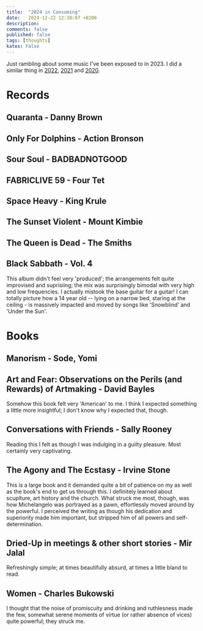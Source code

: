 ```yaml
---
title:  "2024 in Consuming"
date:   2024-12-22 12:38:07 +0200
description:
comments: false
published: false
tags: [thoughts]
katex: False
---
```


Just rambling about some music I've been exposed to in 2023. I did a similar thing in
[2022](https://kevinkle.in/posts/2022-12-22-2022_consuming/),
[2021](https://kevinkle.in/posts/2021-12-28-2021_consuming/) and
[2020](https://kevinkle.in/posts/2021-01-02-2020_consuming/).

# Records

## Quaranta - Danny Brown

## Only For Dolphins - Action Bronson

## Sour Soul - BADBADNOTGOOD

## FABRICLIVE 59 - Four Tet

## Space Heavy - King Krule

## The Sunset Violent - Mount Kimbie

## The Queen is Dead - The Smiths

## Black Sabbath - Vol. 4
This album didn't feel very 'produced'; the arrangements felt quite
improvised and suprisiing; the mix was surprisingly bimodal with very high and low
frequencies. I actually mistook the base guitar for a guitar!
I can totally picture how a 14 year old -- lying on a narrow bed,
staring at the ceiling - is massively impacted and moved by songs like
'Snowblind' and 'Under the Sun'.

# Books

## Manorism - Sode, Yomi

## Art and Fear: Observations on the Perils (and Rewards) of Artmaking - David Bayles
Somehow this book felt very 'American' to me. I think I expected
something a little more insightful; I don't know why I expected that, though.

## Conversations with Friends - Sally Rooney
Reading this I felt as though I was indulging in a guilty
pleasure. Most certainly very captivating.

## The Agony and The Ecstasy - Irvine Stone
This is a large book and it demanded quite a bit of patience on my as
well as the book's end to get us through this.
I definitely learned about scuplture, art history and the church. What
struck me most, though, was how Michelangelo was portrayed as a pawn,
effortlessly moved around by the powerful. I perceived the writing as
though his dedication and superiority made him important, but stripped
him of all powers and self-determination.

## Dried-Up in meetings & other short stories - Mir Jalal
Refreshingly simple; at times beautifully absurd, at times a little
bland to read.

## Women - Charles Bukowski
I thought that the noise of promiscuity and drinking and ruthlesness made the few,
somewhat serene moments of virtue (or rather absence of vices)
quite powerful; they struck me.
